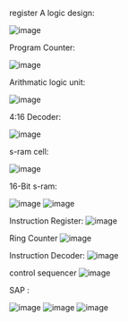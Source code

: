 register A logic design:

![image](https://github.com/zakiapranti/VLSI/assets/63296880/9e856186-f30a-45a3-a64a-b445c0f293b9)


Program Counter:

![image](https://github.com/zakiapranti/VLSI/assets/63296880/7dff0a44-3a85-4b01-94fb-d5333672c813)

Arithmatic logic unit:

![image](https://github.com/zakiapranti/VLSI/assets/63296880/7b04817e-801d-4b5f-a499-ec501abaa63e)

4:16 Decoder:

![image](https://github.com/zakiapranti/VLSI/assets/63296880/dfd6dc13-4668-4434-b696-6fbcec5cdcd3)

s-ram cell:

![image](https://github.com/zakiapranti/VLSI/assets/63296880/87e69206-9a70-4af5-9b86-32c9595db34a)

16-Bit s-ram:

![image](https://github.com/zakiapranti/VLSI/assets/63296880/5b1bc49c-ccb0-4722-bf5f-2c8e305423c7)
![image](https://github.com/zakiapranti/VLSI/assets/63296880/63a50626-5515-414a-a0c0-9ab67c107eb7)

Instruction Register:
![image](https://github.com/zakiapranti/VLSI/assets/63296880/a8cf0de4-06cc-415c-8cf5-f9b1c34e046e)

Ring Counter
![image](https://github.com/zakiapranti/VLSI/assets/63296880/c50afb87-09c5-442a-83e0-7135a6d76cc8)

Instruction Decoder:
![image](https://github.com/zakiapranti/VLSI/assets/63296880/d0246b74-7d52-42a5-b266-681cd53fb562)

control sequencer
![image](https://github.com/zakiapranti/VLSI/assets/63296880/330011dc-498d-4d44-a2cd-a45987e6e3ac)

SAP :

![image](https://github.com/zakiapranti/VLSI/assets/63296880/1f576f02-3010-468a-8b33-41e93209107d)
![image](https://github.com/zakiapranti/VLSI/assets/63296880/308e7001-5c0c-4f9c-8fdf-04e18ca7159e)
![image](https://github.com/zakiapranti/VLSI/assets/63296880/ae354ef0-a902-4a94-842f-3041b750ac0b)


